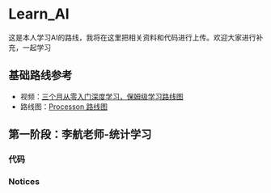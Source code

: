 # Learn_AI
 这是本人学习AI的路线，我将在这里把相关资料和代码进行上传。欢迎大家进行补充，一起学习


## 基础路线参考
* 视频：[三个月从零入门深度学习，保姆级学习路线图](https://www.bilibili.com/video/BV1yg411K72z/?share_source=copy_web&vd_source=a1ffec068250da5848b9cace6cbe7870)
* 路线图：[Processon 路线图](https://www.processon.com/v/655f36a06ee7100a92a0353c)

## 第一阶段：李航老师-统计学习
### 代码

### Notices
